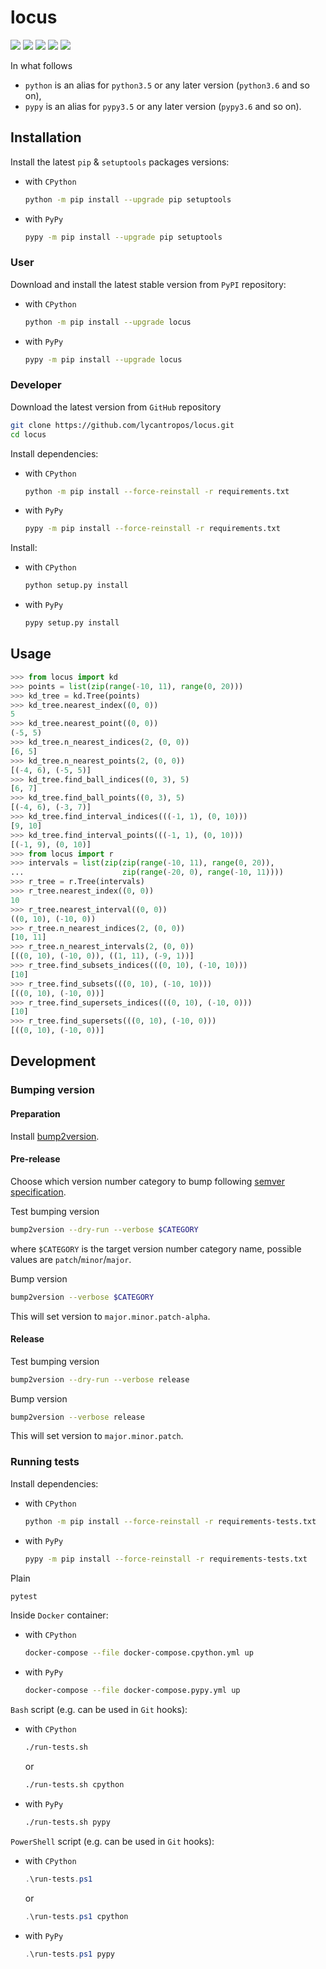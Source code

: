 locus
=====

[![](https://dev.azure.com/lycantropos/locus/_apis/build/status/lycantropos.locus?branchName=master)](https://dev.azure.com/lycantropos/locus/_build/latest?definitionId=25&branchName=master "Azure Pipelines")
[![](https://readthedocs.org/projects/locus/badge/?version=latest)](https://locus.readthedocs.io/en/latest "Documentation")
[![](https://codecov.io/gh/lycantropos/locus/branch/master/graph/badge.svg)](https://codecov.io/gh/lycantropos/locus "Codecov")
[![](https://img.shields.io/github/license/lycantropos/locus.svg)](https://github.com/lycantropos/locus/blob/master/LICENSE "License")
[![](https://badge.fury.io/py/locus.svg)](https://badge.fury.io/py/locus "PyPI")

In what follows
- `python` is an alias for `python3.5` or any later
version (`python3.6` and so on),
- `pypy` is an alias for `pypy3.5` or any later
version (`pypy3.6` and so on).

Installation
------------

Install the latest `pip` & `setuptools` packages versions:
- with `CPython`
  ```bash
  python -m pip install --upgrade pip setuptools
  ```
- with `PyPy`
  ```bash
  pypy -m pip install --upgrade pip setuptools
  ```

### User

Download and install the latest stable version from `PyPI` repository:
- with `CPython`
  ```bash
  python -m pip install --upgrade locus
  ```
- with `PyPy`
  ```bash
  pypy -m pip install --upgrade locus
  ```

### Developer

Download the latest version from `GitHub` repository
```bash
git clone https://github.com/lycantropos/locus.git
cd locus
```

Install dependencies:
- with `CPython`
  ```bash
  python -m pip install --force-reinstall -r requirements.txt
  ```
- with `PyPy`
  ```bash
  pypy -m pip install --force-reinstall -r requirements.txt
  ```

Install:
- with `CPython`
  ```bash
  python setup.py install
  ```
- with `PyPy`
  ```bash
  pypy setup.py install
  ```

Usage
-----
```python
>>> from locus import kd
>>> points = list(zip(range(-10, 11), range(0, 20)))
>>> kd_tree = kd.Tree(points)
>>> kd_tree.nearest_index((0, 0))
5
>>> kd_tree.nearest_point((0, 0))
(-5, 5)
>>> kd_tree.n_nearest_indices(2, (0, 0))
[6, 5]
>>> kd_tree.n_nearest_points(2, (0, 0))
[(-4, 6), (-5, 5)]
>>> kd_tree.find_ball_indices((0, 3), 5)
[6, 7]
>>> kd_tree.find_ball_points((0, 3), 5)
[(-4, 6), (-3, 7)]
>>> kd_tree.find_interval_indices(((-1, 1), (0, 10)))
[9, 10]
>>> kd_tree.find_interval_points(((-1, 1), (0, 10)))
[(-1, 9), (0, 10)]
>>> from locus import r
>>> intervals = list(zip(zip(range(-10, 11), range(0, 20)), 
...                      zip(range(-20, 0), range(-10, 11))))
>>> r_tree = r.Tree(intervals)
>>> r_tree.nearest_index((0, 0))
10
>>> r_tree.nearest_interval((0, 0))
((0, 10), (-10, 0))
>>> r_tree.n_nearest_indices(2, (0, 0))
[10, 11]
>>> r_tree.n_nearest_intervals(2, (0, 0))
[((0, 10), (-10, 0)), ((1, 11), (-9, 1))]
>>> r_tree.find_subsets_indices(((0, 10), (-10, 10)))
[10]
>>> r_tree.find_subsets(((0, 10), (-10, 10)))
[((0, 10), (-10, 0))]
>>> r_tree.find_supersets_indices(((0, 10), (-10, 0)))
[10]
>>> r_tree.find_supersets(((0, 10), (-10, 0)))
[((0, 10), (-10, 0))]

```

Development
-----------

### Bumping version

#### Preparation

Install
[bump2version](https://github.com/c4urself/bump2version#installation).

#### Pre-release

Choose which version number category to bump following [semver
specification](http://semver.org/).

Test bumping version
```bash
bump2version --dry-run --verbose $CATEGORY
```

where `$CATEGORY` is the target version number category name, possible
values are `patch`/`minor`/`major`.

Bump version
```bash
bump2version --verbose $CATEGORY
```

This will set version to `major.minor.patch-alpha`. 

#### Release

Test bumping version
```bash
bump2version --dry-run --verbose release
```

Bump version
```bash
bump2version --verbose release
```

This will set version to `major.minor.patch`.

### Running tests

Install dependencies:
- with `CPython`
  ```bash
  python -m pip install --force-reinstall -r requirements-tests.txt
  ```
- with `PyPy`
  ```bash
  pypy -m pip install --force-reinstall -r requirements-tests.txt
  ```

Plain
```bash
pytest
```

Inside `Docker` container:
- with `CPython`
  ```bash
  docker-compose --file docker-compose.cpython.yml up
  ```
- with `PyPy`
  ```bash
  docker-compose --file docker-compose.pypy.yml up
  ```

`Bash` script (e.g. can be used in `Git` hooks):
- with `CPython`
  ```bash
  ./run-tests.sh
  ```
  or
  ```bash
  ./run-tests.sh cpython
  ```

- with `PyPy`
  ```bash
  ./run-tests.sh pypy
  ```

`PowerShell` script (e.g. can be used in `Git` hooks):
- with `CPython`
  ```powershell
  .\run-tests.ps1
  ```
  or
  ```powershell
  .\run-tests.ps1 cpython
  ```
- with `PyPy`
  ```powershell
  .\run-tests.ps1 pypy
  ```
